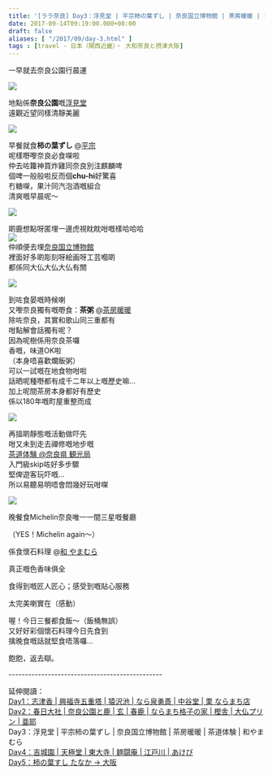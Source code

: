 ```yaml
---
title: '[ララ奈良] Day3：浮見堂 | 平宗柿の葉ずし | 奈良国立博物館 | 茶房暖暖 | 茶道体験 | 和やまむら'
date: 2017-09-14T09:19:00.000+08:00
draft: false
aliases: [ "/2017/09/day-3.html" ]
tags : [travel - 日本（関西近畿）・ 大和奈良と摂津大阪]
---
```


一早就去奈良公園行晨運

[![](https://c1.staticflickr.com/5/4331/37065996165_b59f8e26f4_z.jpg)](https://c1.staticflickr.com/5/4331/37065996165_b59f8e26f4_z.jpg)

地點係**奈良公園**嘅[浮見堂](http://www.hidie.net/2017/11/day3_6.html)  
遠觀近望同樣清靜美麗  

[![](https://c1.staticflickr.com/5/4406/36257651513_da96b65b5d_z.jpg)](https://c1.staticflickr.com/5/4406/36257651513_da96b65b5d_z.jpg)

早餐就食**柿の葉ずし** @[平宗](http://www.hidie.net/2017/11/day3_41.html)  
呢樣嘢嚟奈良必食㗎啦  
仲去咗籮神買炸雞同奈良別注麒麟啤  
個啤一般般啦反而個**chu-hi**好驚喜  
冇糖㗎，果汁同汽泡酒嘅組合  
清爽嘅早晨呢～  

[![](https://c1.staticflickr.com/5/4365/36895457092_95f08d361d_z.jpg)](https://c1.staticflickr.com/5/4365/36895457092_95f08d361d_z.jpg)

啲鹿想點呀匿埋一邊虎視眈眈咁嘅樣哈哈哈  
[![](https://c1.staticflickr.com/5/4431/36719852590_f687eb97b3_z.jpg)](https://c1.staticflickr.com/5/4431/36719852590_f687eb97b3_z.jpg)  
仲順便去埋[奈良国立博物館](http://www.hidie.net/2017/11/day3.html)  
裡面好多啲彫刻呀絵画呀工芸嗰啲  
都係同大仏大仏大仏有關  

[![](https://c1.staticflickr.com/5/4333/36669548980_6b0bbbe8c0_z.jpg)](https://c1.staticflickr.com/5/4333/36669548980_6b0bbbe8c0_z.jpg)

到咗食晏嘅時候喇  
又嚟奈良獨有嘅嘢食：**茶粥** @[茶房暖暖](http://www.hidie.net/2017/11/day3_7.html)  
除咗奈良，其實和歌山同三重都有  
咁點解會話獨有呢？  
因為呢樹係用奈良茶囉  
香嘅，味道OK啦  
（本身唔喜歡爛飯粥）  
可以一試嘅在地食物咁啦  
話晒呢種嘢都有成千二年以上嘅歷史嘛…  
加上呢間茶房本身都好有歷史  
係以180年嘅町屋重整而成  

[![](https://c1.staticflickr.com/5/4423/37121535185_bab073592d_z.jpg)](https://c1.staticflickr.com/5/4423/37121535185_bab073592d_z.jpg)

再搵啲靜態嘅活動做吓先  
咁又未到走去禪修嘅地步嘅  
[茶道体験 @奈良県 観光局](http://www.hidie.net/2017/11/day3-nara-visitor-center-inn.html)  
入門級skip咗好多步驟  
堅俾遊客玩吓嘅…  
所以易聽易明唔會悶幾好玩咁㗎  

[![](https://c1.staticflickr.com/5/4368/37066493255_2f58cbe618_z.jpg)](https://c1.staticflickr.com/5/4368/37066493255_2f58cbe618_z.jpg)

晚餐食Michelin奈良唯一一間三星嘅餐廳

（YES！Michelin again～）

係食懷石料理 @[和 やまむら](http://www.hidie.net/2017/11/day3_8.html)

真正嘅色香味俱全

食得到嘅匠人匠心；感受到嘅貼心服務

太完美喇實在（感動）

喔！今日三餐都食飯～（飯桶無誤）  
又好好彩個懷石料理今日先食到  
擒晚食嘅話就堅食唔落囉...  
  
  
飽飽，返去瞓。  
  
\-----------------------------------------------  
  
延伸閱讀：  
[Day1：志津香 | 興福寺五重塔 | 猿沢池 | なら泉勇斎 | 中谷堂 | 栗 ならまち店](https://www.hidie.net/2017/09/day-1.html)  
[Day2：春日大社 | 奈良公園と鹿 | 玄 | 春鹿 | ならまち格子の家 | 樫舎 | 大仏プリン | 亜耶](https://www.hidie.net/2017/09/day-2.html)  
Day3：浮見堂 | 平宗柿の葉ずし | 奈良国立博物館 | 茶房暖暖 | 茶道体験 | 和やまむら  
[Day4：吉城園 | 天極堂 | 東大寺 | 麺闘庵 | 江戸川 | あけび](https://www.hidie.net/2017/09/day-4.html)  
[Day5：柿の葉すし たなか → 大阪](https://www.hidie.net/2017/09/day1.html)
